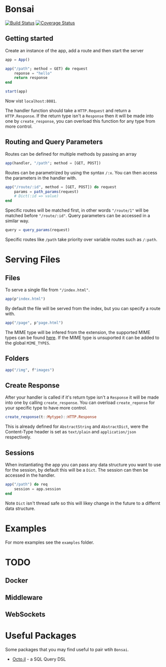 # Bonsai

[![Build Status](https://travis-ci.com/onetonfoot/Bonsai.jl.svg?branch=master)](https://travis-ci.com/onetonfoot/Bonsai.jl)
[![Coverage Status](https://coveralls.io/repos/github/onetonfoot/Bonsai.jl/badge.svg?branch=master)](https://coveralls.io/github/onetonfoot/Bonsai.jl?branch=master)

## Getting started

Create an instance of the app, add a route and then start the server

```julia
app = App()

app("/path"; method = GET) do request
    reponse = "hello"
    return response
end

start(app)
```

Now vist `localhost:8081`.

The handler function should take a `HTTP.Request` and return a `HTTP.Response`.
If the return type isn't a `Response` then it will be made into one by `create_response`, you can
overload this function for any type from more control.

## Routing and Query Parameters

Routes can be defined for multiple methods by passing an array

```julia
app(handler, "/path"; method = [GET, POST])
```

Routes can be parametrized by using the syntax `/:x`. You can then access
the parameters in the handler with.

```julia
app("/route/:id", method = [GET, POST]) do request
    params = path_params(request)
    # Dict(:id => value)
end
```

Specific routes will be matched first, in other words `"/route/1"` will be matched before `"/route/:id"`.
Query parameters can be accessed in a similar way.

```julia
query = query_params(request)
```

Specific routes like `/path` take priority over variable routes such as `/:path`.

# Serving Files

## Files

To serve a single file from `"/index.html"`. 

```julia
app(p"index.html")
```

By default the file will be served from the index, but you can specify a route with.

```julia
app("/page", p"page.html")
```

The MIME type will be infered from the extension, the supported MIME types can be found [here](https://developer.mozilla.org/en-US/docs/Web/HTTP/Basics_of_HTTP/MIME_types/Common_types). If the MIME type is unsuported it can be added to the global `MIME_TYPES`.

## Folders

```julia
app("/img", f"images")
```

## Create Response

After your handler is called if it's return type isn't a `Response` it will be made into one by
calling `create_response`. You can overload `create_reponse` for your specific type to have more control.

```julia
create_response(t::Mytype)::HTTP.Response
```

This is already defined for `AbstractString` and `AbstractDict`, were the Content-Type header is set as `text/plain` and `application/json` respectively.

## Sessions

When instantiating the app you can pass any data structure you want to use for the session, by default this will be a `Dict`. The session can then be accessed in the handler.

```julia
app("/path") do req
    session = app.session
end
```

Note `Dict` isn't thread safe so this will likey change in the future to a differnt data structure.

# Examples

For more examples see the `examples` folder.

# TODO

## Docker

## Middleware

## WebSockets

# Useful Packages

Some packages that you may find useful to pair wtih `Bonsai`.

- [Octo.jl](https://github.com/wookay/Octo.jl) - a SQL Query DSL
